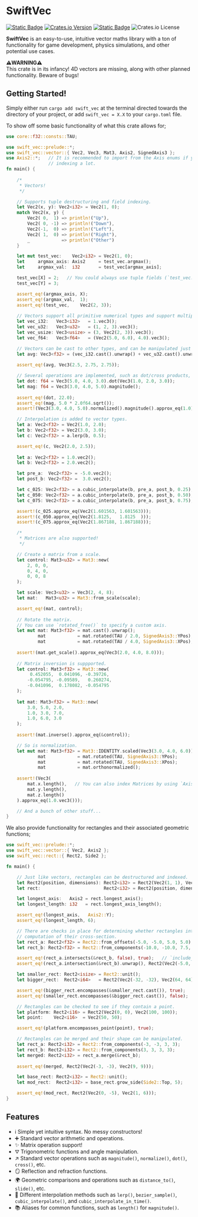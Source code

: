 # SwiftVec
[![Static Badge](https://img.shields.io/badge/GITHUB-LunaticWyrm467%2Fswift_vec-LunaticWyrm467%2Fswift_vec?style=for-the-badge&logo=github)](https://github.com/LunaticWyrm467/swift-vec)
[![Crates.io Version](https://img.shields.io/crates/v/swift-vec?style=for-the-badge&logo=rust)](https://crates.io/crates/swift-vec)
[![Static Badge](https://img.shields.io/badge/DOCS.RS-swift_vec-66c2a5?style=for-the-badge&logo=docs.rs)](https://docs.rs/swift-vec)
![Crates.io License](https://img.shields.io/crates/l/swift-vec?color=green&style=for-the-badge)

**SwiftVec** is an easy-to-use, intuitive vector maths library with a ton
of functionality for game development, physics simulations, and other potential use cases.

**⚠️WARNING⚠️**<br>
This crate is in its infancy! 4D vectors are missing, along with other planned functionality.
Beware of bugs!

## Getting Started!
Simply either run `cargo add swift_vec` at the terminal directed towards the directory of your project,
or add `swift_vec = X.X` to your `cargo.toml` file.

To show off some basic functionality of what this crate allows for;
```rust
use core::f32::consts::TAU;

use swift_vec::prelude::*;
use swift_vec::vector::{ Vec2, Vec3, Mat3, Axis2, SignedAxis3 };
use Axis2::*;   // It is recommended to import from the Axis enums if you're going to be
                // indexing a lot.
fn main() {
    
    /*
     * Vectors!
     */

    // Supports tuple destructuring and field indexing.
    let Vec2(x, y): Vec2<i32> = Vec2(1, 0);
    match Vec2(x, y) {
        Vec2( 0,  1) => println!("Up"),
        Vec2( 0, -1) => println!("Down"),
        Vec2(-1,  0) => println!("Left"),
        Vec2( 1,  0) => println!("Right"),
        _            => println!("Other")
    }

    let mut test_vec:    Vec2<i32> = Vec2(1, 0);
    let     argmax_axis: Axis2     = test_vec.argmax();
    let     argmax_val:  i32       = test_vec[argmax_axis];

    test_vec[X] = 2;   // You could always use tuple fields (`test_vec.0`) but this is more readable.
    test_vec[Y] = 3;

    assert_eq!(argmax_axis, X);
    assert_eq!(argmax_val,  1);
    assert_eq!(test_vec,    Vec2(2, 3));
    
    // Vectors support all primitive numerical types and support multiple construction methods.
    let vec_i32:   Vec3<i32>   = 1.vec3();
    let vec_u32:   Vec3<u32>   = (1, 2, 3).vec3();
    let vec_usize: Vec3<usize> = (3, Vec2(2, 3)).vec3();
    let vec_f64:   Vec3<f64>   = (Vec2(5.0, 6.0), 4.0).vec3();

    // Vectors can be cast to other types, and can be manipulated just like any other numerical data.
    let avg: Vec3<f32> = (vec_i32.cast().unwrap() + vec_u32.cast().unwrap() + vec_usize.cast().unwrap() + vec_f64.cast().unwrap()) / 4.0;
    
    assert_eq!(avg, Vec3(2.5, 2.75, 2.75));

    // Several operations are implemented, such as dot/cross products, magnitude/normalization, etc.
    let dot: f64 = Vec3(5.0, 4.0, 3.0).dot(Vec3(1.0, 2.0, 3.0));
    let mag: f64 = Vec3(3.0, 4.0, 5.0).magnitude();
    
    assert_eq!(dot, 22.0);
    assert_eq!(mag, 5.0 * 2.0f64.sqrt());
    assert!(Vec3(3.0, 4.0, 5.0).normalized().magnitude().approx_eq(1.0));

    // Interpolation is added to vector types.
    let a: Vec2<f32> = Vec2(1.0, 2.0);
    let b: Vec2<f32> = Vec2(3.0, 3.0);
    let c: Vec2<f32> = a.lerp(b, 0.5);

    assert_eq!(c, Vec2(2.0, 2.5));
    
    let a: Vec2<f32> = 1.0.vec2();
    let b: Vec2<f32> = 2.0.vec2();

    let pre_a:  Vec2<f32> = -5.0.vec2();
    let post_b: Vec2<f32> =  3.0.vec2();

    let c_025: Vec2<f32> = a.cubic_interpolate(b, pre_a, post_b, 0.25);
    let c_050: Vec2<f32> = a.cubic_interpolate(b, pre_a, post_b, 0.50);
    let c_075: Vec2<f32> = a.cubic_interpolate(b, pre_a, post_b, 0.75);

    assert!(c_025.approx_eq(Vec2(1.601563, 1.601563)));
    assert!(c_050.approx_eq(Vec2(1.8125,   1.8125  )));
    assert!(c_075.approx_eq(Vec2(1.867188, 1.867188)));

    /*
     * Matrices are also supported!
     */

    // Create a matrix from a scale.
    let control: Mat3<u32> = Mat3::new(
        2, 0, 0,
        0, 4, 0,
        0, 0, 8
    );

    let scale: Vec3<u32> = Vec3(2, 4, 8);
    let mat:   Mat3<u32> = Mat3::from_scale(scale);

    assert_eq!(mat, control);
    
    // Rotate the matrix.
    // You can use `rotated_free()` to specify a custom axis.
    let mut mat: Mat3<f32> = mat.cast().unwrap();
            mat            = mat.rotated(TAU / 2.0, SignedAxis3::YPos);
            mat            = mat.rotated(TAU / 4.0, SignedAxis3::XPos);
    
    assert!(mat.get_scale().approx_eq(Vec3(2.0, 4.0, 8.0)));
    
    // Matrix inversion is suppported.
    let control: Mat3<f32> = Mat3::new(
         0.452055,  0.041096, -0.39726,
        -0.054795, -0.09589,   0.260274,
        -0.041096,  0.178082, -0.054795
    );
    
    let mat: Mat3<f32> = Mat3::new(
        3.0, 5.0, 2.0,
        1.0, 3.0, 7.0,
        1.0, 6.0, 3.0
    );
    
    assert!(mat.inverse().approx_eq(&control));

    // So is normalization.
    let mut mat: Mat3<f32> = Mat3::IDENTITY.scaled(Vec3(3.0, 4.0, 6.0));
            mat            = mat.rotated(TAU, SignedAxis3::YPos);
	        mat            = mat.rotated(TAU, SignedAxis3::XPos);
	        mat            = mat.orthonormalized();
    
    assert!(Vec3(
        mat.x.length(),   // You can also index Matrices by using `Axis3`.
        mat.y.length(),
        mat.z.length()
    ).approx_eq(1.0.vec3()));

    // And a bunch of other stuff...
}
```

We also provide functionality for rectangles and their associated geometric functions;
```rust
use swift_vec::prelude::*;
use swift_vec::vector::{ Vec2, Axis2 };
use swift_vec::rect::{ Rect2, Side2 };

fn main() {

    // Just like vectors, rectangles can be destructured and indexed.
    let Rect2(position, dimensions): Rect2<i32> = Rect2(Vec2(1, 1), Vec2(3, 6));
    let rect:                        Rect2<i32> = Rect2(position, dimensions);

    let longest_axis:   Axis2 = rect.longest_axis();
    let longest_length: i32   = rect.longest_axis_length();

    assert_eq!(longest_axis,   Axis2::Y);
    assert_eq!(longest_length, 6);

    // There are checks in place for determining whether rectangles intersect, and to allow for the
    // computation of their cross-section.
    let rect_a: Rect2<f32> = Rect2::from_offsets(-5.0, -5.0, 5.0, 5.0);
    let rect_b: Rect2<f32> = Rect2::from_components(-10.0, -10.0, 7.5, 7.5);

    assert_eq!(rect_a.intersects(&rect_b, false), true);   // `include_borders` is set to false - not that it matters here.
    assert_eq!(rect_a.intersection(&rect_b).unwrap(), Rect2(Vec2(-5.0, -5.0), Vec2(2.5, 2.5)));

    let smaller_rect: Rect2<isize> = Rect2::unit();
    let bigger_rect:  Rect2<i64>   = Rect2(Vec2(-32, -32), Vec2(64, 64));

    assert_eq!(bigger_rect.encompasses(&smaller_rect.cast()), true);   // Casting is supported.
    assert_eq!(smaller_rect.encompasses(&bigger_rect.cast()), false);

    // Rectangles can be checked to see if they contain a point.
    let platform: Rect2<i16> = Rect2(Vec2(0, 0), Vec2(100, 100));
    let point:    Vec2<i16>  = Vec2(50, 50);

    assert_eq!(platform.encompasses_point(point), true);

    // Rectangles can be merged and their shape can be manipulated.
    let rect_a: Rect2<i32> = Rect2::from_components(-3, -3, 3, 3);
    let rect_b: Rect2<i32> = Rect2::from_components(3, 3, 3, 3);
    let merged: Rect2<i32> = rect_a.merge(&rect_b);
    
    assert_eq!(merged, Rect2(Vec2(-3, -3), Vec2(9, 9)));

    let base_rect: Rect2<i32> = Rect2::unit();
    let mod_rect:  Rect2<i32> = base_rect.grow_side(Side2::Top, 5);

    assert_eq!(mod_rect, Rect2(Vec2(0, -5), Vec2(1, 6)));
}
```

## Features
- ℹ️ Simple yet intuitive syntax. No messy constructors!
- ➕ Standard vector arithmetic and operations.
- ✨ Matrix operation support!
- ⛛ Trigonometric functions and angle manipulation.
- ↗️ Standard vector operations such as `magnitude()`, `normalize()`, `dot()`, `cross()`, etc.
- 🪞 Reflection and refraction functions.
- 🌍 Geometric comparisons and operations such as `distance_to()`, `slide()`, etc.
- 🐌 Different interpolation methods such as `lerp()`, `bezier_sample()`, `cubic_interpolate()`, and `cubic_interpolate_in_time()`.
- 📚 Aliases for common functions, such as `length()` for `magnitude()`.
